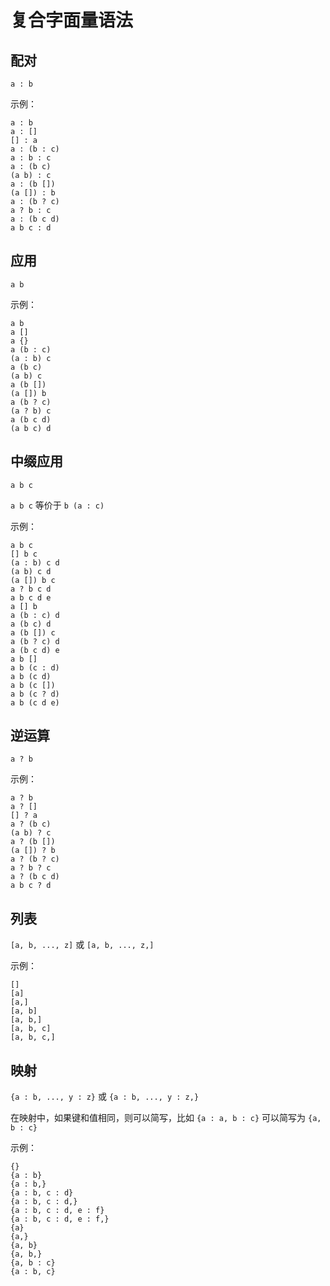 # 复合字面量语法

## 配对

`a : b`

示例：

```air
a : b
a : []
[] : a
a : (b : c)
a : b : c
a : (b c)
(a b) : c
a : (b [])
(a []) : b
a : (b ? c)
a ? b : c
a : (b c d)
a b c : d
```

## 应用

`a b`

示例：

```air
a b
a []
a {}
a (b : c)
(a : b) c
a (b c)
(a b) c
a (b [])
(a []) b
a (b ? c)
(a ? b) c
a (b c d)
(a b c) d
```

## 中缀应用

`a b c`

`a b c` 等价于 `b (a : c)`

示例：

```air
a b c
[] b c
(a : b) c d
(a b) c d
(a []) b c
a ? b c d
a b c d e
a [] b
a (b : c) d
a (b c) d
a (b []) c
a (b ? c) d
a (b c d) e
a b []
a b (c : d)
a b (c d)
a b (c [])
a b (c ? d)
a b (c d e)
```

## 逆运算

`a ? b`

示例：

```air
a ? b
a ? []
[] ? a
a ? (b c)
(a b) ? c
a ? (b [])
(a []) ? b
a ? (b ? c)
a ? b ? c
a ? (b c d)
a b c ? d
```

## 列表

`[a, b, ..., z]` 或 `[a, b, ..., z,]`

示例：

```air
[]
[a]
[a,]
[a, b]
[a, b,]
[a, b, c]
[a, b, c,]
```

## 映射

`{a : b, ..., y : z}` 或 `{a : b, ..., y : z,}`

在映射中，如果键和值相同，则可以简写，比如 `{a : a, b : c}` 可以简写为 `{a, b : c}`

示例：

```air
{}
{a : b}
{a : b,}
{a : b, c : d}
{a : b, c : d,}
{a : b, c : d, e : f}
{a : b, c : d, e : f,}
{a}
{a,}
{a, b}
{a, b,}
{a, b : c}
{a : b, c}
```
